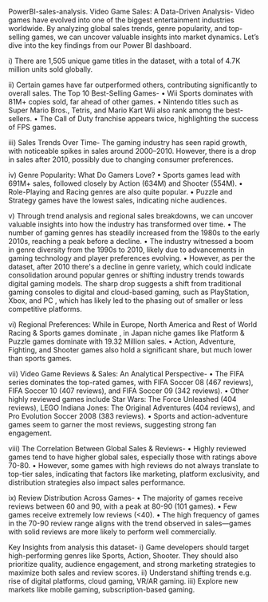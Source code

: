 PowerBI-sales-analysis.
Video Game Sales: A Data-Driven Analysis- 
Video games have evolved into one of the biggest entertainment industries worldwide. 
By analyzing global sales trends, genre popularity, and top-selling games, we can uncover valuable insights into market dynamics. 
Let’s dive into the key findings from our Power BI dashboard.

i) There are 1,505 unique game titles in the dataset, with a total of 4.7K million units sold globally.

ii) Certain games have far outperformed others, contributing significantly to overall sales. The Top 10 Best-Selling Games-
•	Wii Sports dominates with 81M+ copies sold, far ahead of other games.
•	Nintendo titles such as Super Mario Bros., Tetris, and Mario Kart Wii also rank among the best-sellers.
•	The Call of Duty franchise appears twice, highlighting the success of FPS games.

iii) Sales Trends Over Time- The gaming industry has seen rapid growth, with noticeable spikes in sales around 2000–2010. 
However, there is a drop in sales after 2010, possibly due to changing consumer preferences.

iv) Genre Popularity: What Do Gamers Love?
•	Sports games lead with 691M+ sales, followed closely by Action (634M) and Shooter (554M).
•	Role-Playing and Racing genres are also quite popular.
•	Puzzle and Strategy games have the lowest sales, indicating niche audiences.

v) Through trend analysis and regional sales breakdowns, we can uncover valuable insights into how the industry has transformed over time.
•	The number of gaming genres has steadily increased from the 1980s to the early 2010s, reaching a peak before a decline.
•	The industry witnessed a boom in genre diversity from the 1990s to 2010, likely due to advancements in gaming technology and player preferences evolving.
•	However, as per the dataset, after 2010 there's a decline in genre variety, which could indicate consolidation around popular genres or shifting industry trends towards digital gaming models.
The sharp drop suggests a shift from traditional gaming consoles to digital and cloud-based gaming, such as PlayStation, Xbox, and PC , which has likely led to the phasing out of smaller or less competitive platforms.

vi) Regional Preferences: While in Europe, North America and Rest of World Racing & Sports games dominate , in Japan niche games like Platform & Puzzle games dominate with 19.32 Million sales.
•	Action, Adventure, Fighting, and Shooter games also hold a significant share, but much lower than sports games.

vii) Video Game Reviews & Sales: An Analytical Perspective- 
•	The FIFA series dominates the top-rated games, with FIFA Soccer 08 (467 reviews), FIFA Soccer 10 (407 reviews), and FIFA Soccer 09 (342 reviews).
•	Other highly reviewed games include Star Wars: The Force Unleashed (404 reviews), LEGO Indiana Jones: The Original Adventures (404 reviews), and Pro Evolution Soccer 2008 (383 reviews).
•	Sports and action-adventure games seem to garner the most reviews, suggesting strong fan engagement.

viii) The Correlation Between Global Sales & Reviews-
•	Highly reviewed games tend to have higher global sales, especially those with ratings above 70-80.
•	However, some games with high reviews do not always translate to top-tier sales, indicating that factors like marketing, platform exclusivity, and distribution strategies also impact sales performance.

ix) Review Distribution Across Games-
•	The majority of games receive reviews between 60 and 90, with a peak at 80-90 (101 games).
•	Few games receive extremely low reviews (<40).
•	The high frequency of games in the 70-90 review range aligns with the trend observed in sales—games with solid reviews are more likely to perform well commercially.

Key Insights from analysis this dataset-
i) Game developers should target high-performing genres like Sports, Action, Shooter. They should also prioritize quality, audience engagement, and strong marketing strategies to maximize both sales and review scores.
ii) Understand shifting trends e.g. rise of digital platforms, cloud gaming, VR/AR gaming.
iii) Explore new markets like mobile gaming, subscription-based gaming. 



